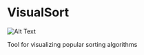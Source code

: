 # VisualSort

![Alt Text](https://media.giphy.com/media/CnOaaVIeA51vHlcmcs/giphy.gif)

Tool for visualizing popular sorting algorithms
